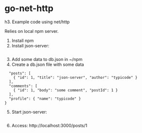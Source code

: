 # go-net-http

h3. Example code using net/http

Relies on local npm server.

1) Install npm
2) Install json-server:
    ```sudo npm install -g json-server
    ```
3) Add some data to db.json in ~/npm
4) Create a db.json file with some data
```{
  "posts": [
    { "id": 1, "title": "json-server", "author": "typicode" }
  ],
  "comments": [
    { "id": 1, "body": "some comment", "postId": 1 }
  ],
  "profile": { "name": "typicode" }
}
```
5) Start json-server:  
```json-server --watch db.json
```
6) Access:  http://localhost:3000/posts/1
  
    
    

